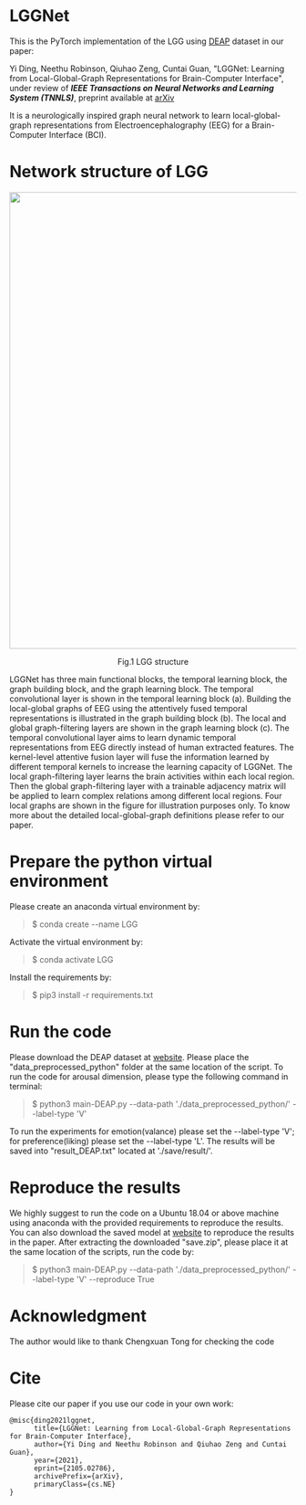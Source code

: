 # LGGNet
This is the PyTorch implementation of the LGG using [DEAP](http://www.eecs.qmul.ac.uk/mmv/datasets/deap/) dataset in our paper:

Yi Ding, Neethu Robinson, Qiuhao Zeng, Cuntai Guan, "LGGNet: Learning from Local-Global-Graph Representations for Brain-Computer Interface", under review of _**IEEE Transactions on Neural Networks and Learning System (TNNLS)**_, preprint available at [arXiv](https://arxiv.org/abs/2105.02786)

It is a neurologically inspired graph neural network to learn local-global-graph representations from Electroencephalography (EEG) for a Brain-Computer Interface (BCI).
# Network structure of LGG
<p align="center">
<img src="https://user-images.githubusercontent.com/83038743/159679243-e2687826-2468-4114-b482-b8fd8ca2f7ec.png" width=800 align=center>
</p>

<p align="center">
 Fig.1 LGG structure
</p>

LGGNet has three main functional blocks, the temporal learning block, the graph building block, and the graph learning block. The temporal convolutional layer is shown in the temporal learning block (a). Building the local-global graphs of EEG using the attentively fused temporal representations is illustrated in the graph building block (b). The local and global graph-filtering layers are shown in the graph learning block (c). The temporal convolutional layer aims to learn dynamic temporal representations from EEG directly instead of human extracted features. The kernel-level attentive fusion layer will fuse the information learned by different temporal kernels to increase the learning capacity of LGGNet. The local graph-filtering layer learns the brain activities within each local region. Then the global graph-filtering layer with a trainable adjacency matrix will be applied to learn complex relations among different local regions. Four local graphs are shown in the figure for illustration purposes only. To know more about the detailed local-global-graph definitions please refer to our paper.
# Prepare the python virtual environment
Please create an anaconda virtual environment by:

> $ conda create --name LGG

Activate the virtual environment by:

> $ conda activate LGG

Install the requirements by:

> $ pip3 install -r requirements.txt

# Run the code
Please download the DEAP dataset at [website](http://www.eecs.qmul.ac.uk/mmv/datasets/deap/). Please place the "data_preprocessed_python" folder at the same location of the script. To run the code for arousal dimension, please type the following command in terminal:

> $ python3 main-DEAP.py --data-path './data_preprocessed_python/' --label-type 'V'

To run the experiments for emotion(valance) please set the --label-type 'V'; for preference(liking) please set the --label-type 'L'. The results will be saved into "result_DEAP.txt" located at './save/result/'. 

# Reproduce the results
We highly suggest to run the code on a Ubuntu 18.04 or above machine using anaconda with the provided requirements to reproduce the results. 
You can also download the saved model at [website]() to reproduce the results in the paper. After extracting the downloaded "save.zip", please place it at the same location of the scripts, run the code by:

> $ python3 main-DEAP.py --data-path './data_preprocessed_python/' --label-type 'V' --reproduce True

# Acknowledgment
The author would like to thank Chengxuan Tong for checking the code

# Cite
Please cite our paper if you use our code in your own work:

```
@misc{ding2021lggnet,
      title={LGGNet: Learning from Local-Global-Graph Representations for Brain-Computer Interface}, 
      author={Yi Ding and Neethu Robinson and Qiuhao Zeng and Cuntai Guan},
      year={2021},
      eprint={2105.02786},
      archivePrefix={arXiv},
      primaryClass={cs.NE}
}
```
